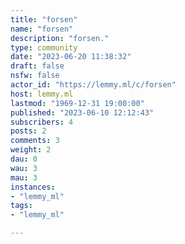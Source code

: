 ```yaml
---
title: "forsen" 
name: "forsen"
description: "forsen."
type: community
date: "2023-06-20 11:38:32"
draft: false
nsfw: false
actor_id: "https://lemmy.ml/c/forsen"
host: lemmy.ml
lastmod: "1969-12-31 19:00:00"
published: "2023-06-10 12:12:43"
subscribers: 4
posts: 2
comments: 3
weight: 2
dau: 0
wau: 3
mau: 3
instances:
- "lemmy_ml"
tags: 
- "lemmy_ml"

---
```

